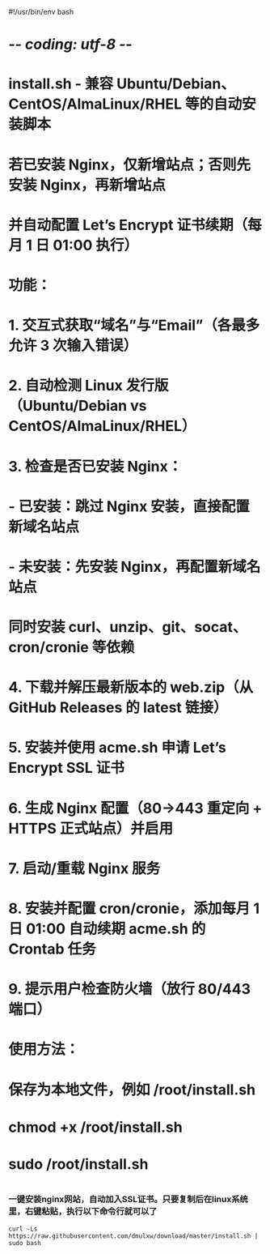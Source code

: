 #!/usr/bin/env bash
# -*- coding: utf-8 -*-
#
# install.sh - 兼容 Ubuntu/Debian、CentOS/AlmaLinux/RHEL 等的自动安装脚本
#              若已安装 Nginx，仅新增站点；否则先安装 Nginx，再新增站点
#              并自动配置 Let’s Encrypt 证书续期（每月 1 日 01:00 执行）
#
# 功能：
#   1. 交互式获取“域名”与“Email”（各最多允许 3 次输入错误）
#   2. 自动检测 Linux 发行版（Ubuntu/Debian vs CentOS/AlmaLinux/RHEL）
#   3. 检查是否已安装 Nginx：
#        - 已安装：跳过 Nginx 安装，直接配置新域名站点
#        - 未安装：先安装 Nginx，再配置新域名站点
#      同时安装 curl、unzip、git、socat、cron/cronie 等依赖
#   4. 下载并解压最新版本的 web.zip（从 GitHub Releases 的 latest 链接）
#   5. 安装并使用 acme.sh 申请 Let’s Encrypt SSL 证书
#   6. 生成 Nginx 配置（80→443 重定向 + HTTPS 正式站点）并启用
#   7. 启动/重载 Nginx 服务
#   8. 安装并配置 cron/cronie，添加每月 1 日 01:00 自动续期 acme.sh 的 Crontab 任务
#   9. 提示用户检查防火墙（放行 80/443 端口）
#
# 使用方法：
#   保存为本地文件，例如 /root/install.sh
#   chmod +x /root/install.sh
#   sudo /root/install.sh
#
### 一键安装nginx网站，自动加入SSL证书。只要复制后在linux系统里，右键粘贴，执行以下命令行就可以了
```
curl -Ls https://raw.githubusercontent.com/dmulxw/download/master/install.sh | sudo bash

```
